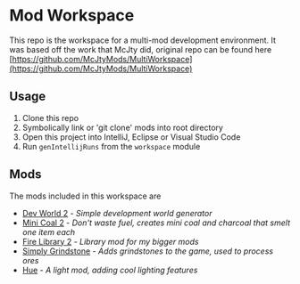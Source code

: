 # Mod Workspace

This repo is the workspace for a multi-mod development environment. It was based off the work that McJty did, original repo can be found here [https://github.com/McJtyMods/MultiWorkspace](https://github.com/McJtyMods/MultiWorkspace)

## Usage

1. Clone this repo
2. Symbolically link or 'git clone' mods into root directory
3. Open this project into IntelliJ, Eclipse or Visual Studio Code
4. Run `genIntellijRuns` from the `workspace` module

## Mods

The mods included in this workspace are

* [Dev World 2](https://github.com/FireBall1725/DevWorld2) - _Simple development world generator_
* [Mini Coal 2](https://github.com/FireBall1725/MiniCoal2) - _Don't waste fuel, creates mini coal and charcoal that smelt one item each_
* [Fire Library 2](https://github.com/FireBall1725/FireLib2) - _Library mod for my bigger mods_
* [Simply Grindstone](https://github.com/FireBall1725/SimplyGrindstone) - _Adds grindstones to the game, used to process ores_
* [Hue](https://github.com/FireBall1725/hue) - _A light mod, adding cool lighting features_